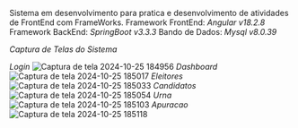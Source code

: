 Sistema em desenvolvimento para pratica e desenvolvimento de atividades de FrontEnd com FrameWorks.
Framework FrontEnd: *Angular v18.2.8*
Framework BackEnd: *SpringBoot v3.3.3*
Bando de Dados: *Mysql v8.0.39*


*Captura de Telas do Sistema*

*Login*
![Captura de tela 2024-10-25 184956](https://github.com/user-attachments/assets/c8d06dde-9cc5-4285-bf7d-f32c5fec0d2c)
*Dashboard*
![Captura de tela 2024-10-25 185017](https://github.com/user-attachments/assets/aa94b895-a37f-4680-8912-bd858b59d8cc)
*Eleitores*
![Captura de tela 2024-10-25 185033](https://github.com/user-attachments/assets/7534b3e5-53b2-4010-881d-09ec64a1f4ea)
*Candidatos*
![Captura de tela 2024-10-25 185054](https://github.com/user-attachments/assets/6d4371be-92f8-4ff3-b569-7ff7f7b7c7fe)
*Urna*
![Captura de tela 2024-10-25 185103](https://github.com/user-attachments/assets/86cf53f6-8931-47fd-aa5b-e649405dbe9a)
*Apuracao*
![Captura de tela 2024-10-25 185118](https://github.com/user-attachments/assets/630eee6c-491e-4a8f-97e4-fd57f85d26b0)
